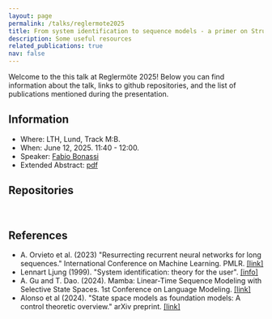 ```yaml
---
layout: page
permalink: /talks/reglermote2025
title: From system identification to sequence models - a primer on Structured State-Space Models
description: Some useful resources
related_publications: true
nav: false
---
```


Welcome to the this talk at Reglermöte 2025! 
Below you can find information about the talk, links to github repositories, and the list of publications mentioned during the presentation.


Information
---
- Where: LTH, Lund, Track M:B.
- When: June 12, 2025. 11:40 - 12:00.
- Speaker: [Fabio Bonassi](/index.html)
- Extended Abstract: [pdf](https://reglermote2025.control.lth.se/wp-content/uploads/2025/05/hotcrp-paper66.pdf)

Repositories 
---

<div class="repo-card" data-repo="bonassifabio/SSM-sysid"></div>
<br/>


References 
---

* A. Orvieto et al. (2023) "Resurrecting recurrent neural networks for long sequences." International Conference on Machine Learning. PMLR. [[link]](http://proceedings.mlr.press/v202/orvieto23a.html)
* Lennart Ljung (1999). "System identification: theory for the user". [[info]](https://ieeexplore.ieee.org/document/6213241)
* A. Gu and T. Dao. (2024). Mamba: Linear-Time Sequence Modeling with Selective State Spaces. 1st Conference on Language Modeling. [[link]](https://openreview.net/forum?id=tEYskw1VY2#discussion)
* Alonso et al (2024). "State space models as foundation models: A control theoretic overview." arXiv preprint. [[link]](https://arxiv.org/abs/2403.16899)


<!-- {% cite bonassi2024structured %} -->